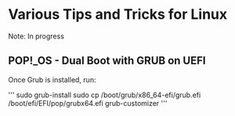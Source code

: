 # Various Tips and Tricks for Linux

Note: In progress

## POP!_OS - Dual Boot with GRUB on UEFI

Once Grub is installed, run:

'''
sudo grub-install
sudo cp /boot/grub/x86_64-efi/grub.efi /boot/efi/EFI/pop/grubx64.efi
grub-customizer
'''
